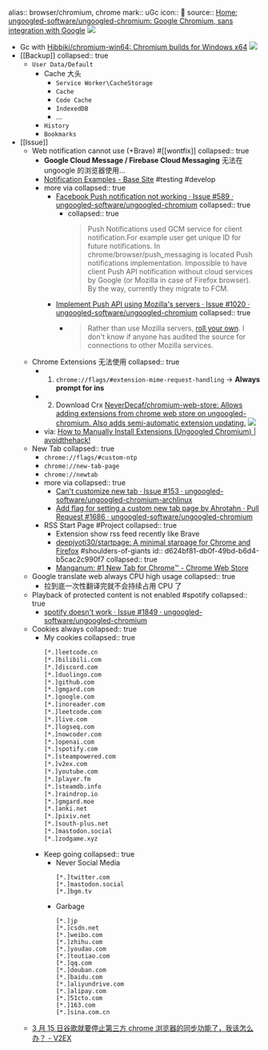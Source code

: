 alias:: browser/chromium, chrome
mark:: uGc
icon:: 
source:: [Home](https://www.chromium.org/chromium-projects/); [ungoogled-software/ungoogled-chromium: Google Chromium, sans integration with Google](https://github.com/ungoogled-software/ungoogled-chromium) ![](https://img.shields.io/github/stars/ungoogled-software/ungoogled-chromium)

  - Gc with [Hibbiki/chromium-win64: Chromium builds for Windows x64](https://github.com/Hibbiki/chromium-win64) ![](https://img.shields.io/github/stars/Hibbiki/chromium-win64)
- [[Backup]]
  collapsed:: true
  - `User Data/Default`
    - Cache 大头
      - `Service Worker\CacheStorage`
      - `Cache`
      - `Code Cache`
      - `IndexedDB`
      - ...
    - `History`
    - `Bookmarks`
- [[Issue]]
  - Web notification cannot use (+Brave) #[[wontfix]]
    collapsed:: true
    - **Google Cloud Message / Firebase Cloud Messaging** 无法在 ungoogle 的浏览器使用...
    - [Notification Examples - Base Site](https://web-push-book.gauntface.com/demos/notification-examples/) #testing #develop
    - more via
      collapsed:: true
      - [Facebook Push notification not working · Issue #589 · ungoogled-software/ungoogled-chromium](https://github.com/ungoogled-software/ungoogled-chromium/issues/589)
        collapsed:: true
        - collapsed:: true
          > Push Notifications used GCM service for client notification.For example user get unique ID for future notifications. In chrome/browser/push_messaging is located Push notifications implementation. Impossible to have client Push API notification without cloud services by Google (or Mozilla in case of Firefox browser).
          By the way, currently they migrate to FCM.
      - [Implement Push API using Mozilla's servers · Issue #1020 · ungoogled-software/ungoogled-chromium](https://github.com/ungoogled-software/ungoogled-chromium/issues/1020)
        collapsed:: true
        - > Rather than use Mozilla servers, [roll your own](https://github.com/mozilla-services/autopush). I don't know if anyone has audited the source for connections to other Mozilla services.
  - Chrome Extensions 无法使用
    collapsed:: true
    - 1. `chrome://flags/#extension-mime-request-handling` -> **Always prompt for ins**
    - 2. Download Crx [NeverDecaf/chromium-web-store: Allows adding extensions from chrome web store on ungoogled-chromium. Also adds semi-automatic extension updating.](https://github.com/NeverDecaf/chromium-web-store) ![](https://img.shields.io/github/stars/NeverDecaf/chromium-web-store)
    - via: [How to Manually Install Extensions (Ungoogled Chromium) | avoidthehack!](https://avoidthehack.com/manually-install-extensions-ungoogled-chromium)
  - New Tab
    collapsed:: true
    - `chrome://flags/#custom-ntp`
    - `chrome://new-tab-page`
    - `chrome://newtab`
    - more via
      collapsed:: true
      - [Can't customize new tab · Issue #153 · ungoogled-software/ungoogled-chromium-archlinux](https://github.com/ungoogled-software/ungoogled-chromium-archlinux/issues/153)
      - [Add flag for setting a custom new tab page by Ahrotahn · Pull Request #1686 · ungoogled-software/ungoogled-chromium](https://github.com/ungoogled-software/ungoogled-chromium/pull/1686)
    - RSS Start Page #Project
      collapsed:: true
      - Extension show rss feed recently like Brave
      - [deepjyoti30/startpage: A minimal starpage for Chrome and Firefox](https://github.com/deepjyoti30/startpage) #shoulders-of-giants
        id:: d624bf81-db0f-49bd-b6d4-b5cac2c990f7
        collapsed:: true
      - [Manganum: #1 New Tab for Chrome™ - Chrome Web Store](https://chrome.google.com/webstore/detail/manganum-1-new-tab-for-ch/jbfeongihppeenfnaofmdeikahaefljd?hl=en-US)
  - Google translate web always CPU high usage
    collapsed:: true
    - 拉到底一次性翻译完就不会持续占用 CPU 了
  - Playback of protected content is not enabled #spotify
    collapsed:: true
    - [spotify doesn't work · Issue #1849 · ungoogled-software/ungoogled-chromium](https://github.com/ungoogled-software/ungoogled-chromium/issues/1849)
  - Cookies always
    collapsed:: true
    - My cookies
      collapsed:: true
      ```html
      [*.]leetcode.cn
      [*.]bilibili.com
      [*.]discord.com
      [*.]duolingo.com
      [*.]github.com
      [*.]gmgard.com
      [*.]google.com
      [*.]inoreader.com
      [*.]leetcode.com
      [*.]live.com
      [*.]logseq.com
      [*.]nowcoder.com
      [*.]openai.com
      [*.]spotify.com
      [*.]steampowered.com
      [*.]v2ex.com
      [*.]youtube.com
      [*.]player.fm
      [*.]steamdb.info
      [*.]raindrop.io
      [*.]gmgard.moe
      [*.]anki.net
      [*.]pixiv.net
      [*.]south-plus.net
      [*.]mastodon.social
      [*.]zodgame.xyz
      ```
    - Keep going
      collapsed:: true
      - Never Social Media
        ```
        [*.]twitter.com
        [*.]mastodon.social
        [*.]bgm.tv
        ```
      - Garbage
        ```
        [*.]jp
        [*.]csdn.net
        [*.]weibo.com
        [*.]zhihu.com
        [*.]youdao.com
        [*.]toutiao.com
        [*.]qq.com
        [*.]douban.com
        [*.]baidu.com
        [*.]aliyundrive.com
        [*.]alipay.com
        [*.]51cto.com
        [*.]163.com
        [*.]sina.com.cn
        ```
  - [3 月 15 日谷歌就要停止第三方 chrome 浏览器的同步功能了，我该怎么办？ - V2EX](https://www.v2ex.com/t/761099)